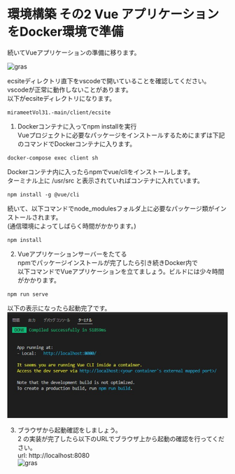 # 環境構築 その2 Vue アプリケーションをDocker環境で準備

続いてVueアプリケーションの準備に移ります。  

![gras](img/環境構築.png)

ecsiteディレクトリ直下をvscodeで開いていることを確認してください。vscodeが正常に動作しないことがあります。  
以下がecsiteディレクトリになります。
```
mirameetVol31.-main/client/ecsite  
```

1. Dockerコンテナに入ってnpm installを実行  
Vueプロジェクトに必要なパッケージをインストールするためにまずは下記のコマンドでDockerコンテナに入ります。
```
docker-compose exec client sh
```
Dockerコンテナ内に入ったらnpmでvue/cliをインストールします。  
ターミナル上に /usr/src と表示されていればコンテナに入れています。
```
npm install -g @vue/cli
```
続いて、以下コマンドでnode_modulesフォルダ上に必要なパッケージ類がインストールされます。   
(通信環境によってしばらく時間がかかります。)  

```
npm install
```

2. Vueアプリケーションサーバーをたてる  
npmでパッケージインストールが完了したら引き続きDocker内で  
以下コマンドでVueアプリケーションを立てましょう。ビルドには少々時間がかかります。
```
npm run serve
```
以下の表示になったら起動完了です。
![gras](img/terminal_done.jpg)

3. ブラウザから起動確認をしましょう。  
2 の実装が完了したら以下のURLでブラウザ上から起動の確認を行ってください。  
url: http://localhost:8080  
![gras](img/component1.jpg)